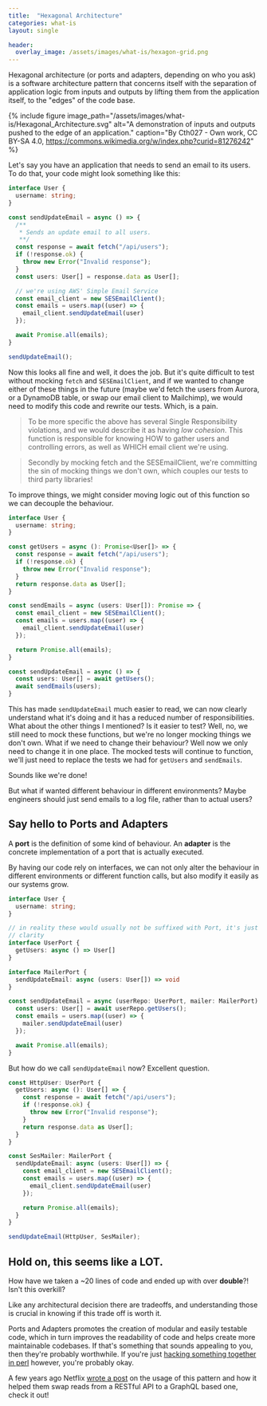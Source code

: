 ```yaml
---
title:  "Hexagonal Architecture"
categories: what-is
layout: single

header:
  overlay_image: /assets/images/what-is/hexagon-grid.png
---
```


Hexagonal architecture (or ports and adapters, depending on who you ask) is a software architecture pattern that concerns itself with the separation of application logic from inputs and outputs by lifting them from the application itself, to the "edges" of the code base.

{% include figure image_path="/assets/images/what-is/Hexagonal_Architecture.svg" alt="A demonstration of inputs and outputs pushed to the edge of an application." caption="By Cth027 - Own work, CC BY-SA 4.0, https://commons.wikimedia.org/w/index.php?curid=81276242" %}

Let's say you have an application that needs to send an email to its users. To do that, your code might look something like this:

```typescript
interface User {
  username: string;
}

const sendUpdateEmail = async () => {
  /**
   * Sends an update email to all users.
   **/
  const response = await fetch("/api/users");
  if (!response.ok) {
    throw new Error("Invalid response");
  }
  const users: User[] = response.data as User[];

  // we're using AWS' Simple Email Service
  const email_client = new SESEmailClient();
  const emails = users.map((user) => {
    email_client.sendUpdateEmail(user)
  });

  await Promise.all(emails);
}

sendUpdateEmail();
```

Now this looks all fine and well, it does the job. But it's quite difficult to test without mocking `fetch` and `SESEmailClient`, and if we wanted to change either of these things in the future (maybe we'd fetch the users from Aurora, or a DynamoDB table, or swap our email client to Mailchimp), we would need to modify this code and rewrite our tests. Which, is a pain.

> To be more specific the above has several Single Responsibility violations, and we would describe it as having _low cohesion_. This function is responsible for knowing HOW to gather users and controlling errors, as well as WHICH email client we're using.

> Secondly by mocking fetch and the SESEmailClient, we're committing the sin of mocking things we don't own, which couples our tests to third party libraries!

To improve things, we might consider moving logic out of this function so we can decouple the behaviour.

```typescript
interface User {
  username: string;
}

const getUsers = async (): Promise<User[]> => {
  const response = await fetch("/api/users");
  if (!response.ok) {
    throw new Error("Invalid response");
  }
  return response.data as User[];
}

const sendEmails = async (users: User[]): Promise => {
  const email_client = new SESEmailClient();
  const emails = users.map((user) => {
    email_client.sendUpdateEmail(user)
  });

  return Promise.all(emails);
}

const sendUpdateEmail = async () => {
  const users: User[] = await getUsers();
  await sendEmails(users);
}
```

This has made `sendUpdateEmail` much easier to read, we can now clearly understand what it's doing and it has a reduced number of responsibilities. What about the other things I mentioned? Is it easier to test? Well, no, we still need to mock these functions, but we're no longer mocking things we don't own. What if we need to change their behaviour? Well now we only need to change it in one place. The mocked tests will continue to function, we'll just need to replace the tests we had for `getUsers` and `sendEmails`.

Sounds like we're done!

But what if wanted different behaviour in different environments? Maybe engineers should just send emails to a log file, rather than to actual users?

## Say hello to Ports and Adapters

A __port__ is the definition of some kind of behaviour. An __adapter__ is the concrete implementation of a port that is actually executed.

By having our code rely on interfaces, we can not only alter the behaviour in different environments or different function calls, but also modify it easily as our systems grow.

```typescript
interface User {
  username: string;
}

// in reality these would usually not be suffixed with Port, it's just here for
// clarity
interface UserPort {
  getUsers: async () => User[]
}

interface MailerPort {
  sendUpdateEmail: async (users: User[]) => void
}

const sendUpdateEmail = async (userRepo: UserPort, mailer: MailerPort) => {
  const users: User[] = await userRepo.getUsers();
  const emails = users.map((user) => {
    mailer.sendUpdateEmail(user)
  });

  await Promise.all(emails);
}
```

But how do we call `sendUpdateEmail` now? Excellent question.

```typescript
const HttpUser: UserPort {
  getUsers: async (): User[] => {
    const response = await fetch("/api/users");
    if (!response.ok) {
      throw new Error("Invalid response");
    }
    return response.data as User[];
  }
}

const SesMailer: MailerPort {
  sendUpdateEmail: async (users: User[]) => {
    const email_client = new SESEmailClient();
    const emails = users.map((user) => {
      email_client.sendUpdateEmail(user)
    });

    return Promise.all(emails);
  }
}

sendUpdateEmail(HttpUser, SesMailer);
```

## Hold on, this seems like a LOT.

How have we taken a ~20 lines of code and ended up with over **double**?! Isn't this overkill?

Like any architectural decision there are tradeoffs, and understanding those is crucial in knowing if this trade off is worth it.

Ports and Adapters promotes the creation of modular and easily testable code, which in turn improves the readability of code and helps create more maintainable codebases. If that's something that sounds appealing to you, then they're probably worthwhile. If you're just [hacking something together in perl](https://xkcd.com/224/) however, you're probably okay.

A few years ago Netflix [wrote a post](https://netflixtechblog.com/ready-for-changes-with-hexagonal-architecture-b315ec967749) on the usage of this pattern and how it helped them swap reads from a RESTful API to a GraphQL based one, check it out!